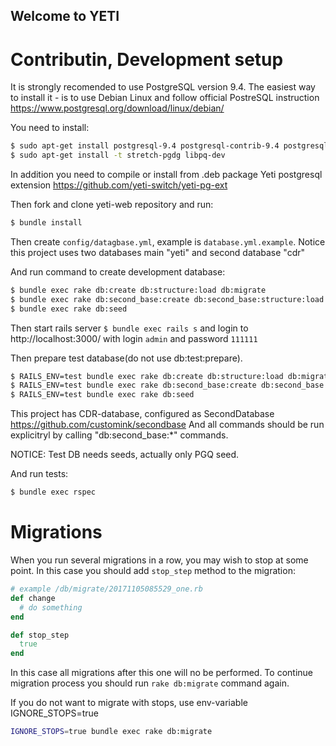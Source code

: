 ## Welcome to YETI

# Contributin, Development setup


It is strongly recomended to use PostgreSQL version 9.4.
The easiest way to install it - is to use Debian Linux and follow official PostreSQL instruction
https://www.postgresql.org/download/linux/debian/

You need to install:

```sh
$ sudo apt-get install postgresql-9.4 postgresql-contrib-9.4 postgresql-9.4-prefix postgresql-9.4-pgq3 skytools3 skytools3-ticker
$ sudo apt-get install -t stretch-pgdg libpq-dev
```
In addition you need to compile or install from .deb package Yeti postgresql extension https://github.com/yeti-switch/yeti-pg-ext

Then fork and clone yeti-web repository and run:

```sh
$ bundle install
```

Then create `config/datagbase.yml`, example is `database.yml.example`. Notice this project uses two databases main "yeti" and second database "cdr"

And run command to create development database:

```sh
$ bundle exec rake db:create db:structure:load db:migrate
$ bundle exec rake db:second_base:create db:second_base:structure:load db:second_base:migrate
$ bundle exec rake db:seed
```

Then start rails server `$ bundle exec rails s` and login to http://localhost:3000/ with
login `admin` and password `111111`

Then prepare test database(do not use db:test:prepare).

```sh
$ RAILS_ENV=test bundle exec rake db:create db:structure:load db:migrate
$ RAILS_ENV=test bundle exec rake db:second_base:create db:second_base:structure:load db:second_base:migrate
$ RAILS_ENV=test bundle exec rake db:seed
```

This project has CDR-database, configured as SecondDatabase
https://github.com/customink/secondbase
And all commands should be run explicitryl by calling "db:second_base:*" commands.

NOTICE: Test DB needs seeds, actually only PGQ seed.

And run tests:

```sh
$ bundle exec rspec
```

# Migrations

When you run several migrations in a row, you may wish to stop at some point. In this case you should add `stop_step` method to the migration:

```ruby
# example /db/migrate/20171105085529_one.rb
def change
  # do something
end

def stop_step
  true
end
```

In this case all migrations after this one will no be performed. To continue migration process you should run `rake db:migrate` command again.

If you do not want to migrate with stops, use env-variable IGNORE_STOPS=true

```sh
IGNORE_STOPS=true bundle exec rake db:migrate
```
